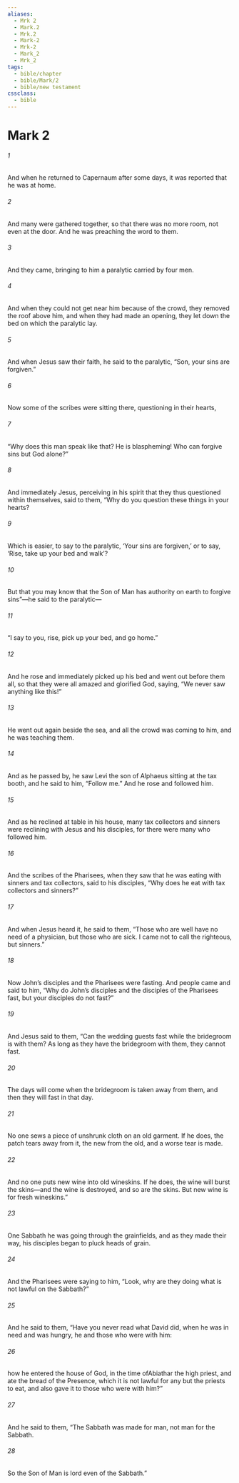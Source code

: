 ```yaml
---
aliases:
  - Mrk 2
  - Mark.2
  - Mrk.2
  - Mark-2
  - Mrk-2
  - Mark_2
  - Mrk_2
tags:
  - bible/chapter
  - bible/Mark/2
  - bible/new testament
cssclass:
  - bible
---
```


# Mark 2

###### 1
And when he returned to Capernaum after some days, it was reported that he was at home.
###### 2
And many were gathered together, so that there was no more room, not even at the door. And he was preaching the word to them.
###### 3
And they came, bringing to him a paralytic carried by four men.
###### 4
And when they could not get near him because of the crowd, they removed the roof above him, and when they had made an opening, they let down the bed on which the paralytic lay.
###### 5
And when Jesus saw their faith, he said to the paralytic, “Son, your sins are forgiven.”
###### 6
Now some of the scribes were sitting there, questioning in their hearts,
###### 7
“Why does this man speak like that? He is blaspheming! Who can forgive sins but God alone?”
###### 8
And immediately Jesus, perceiving in his spirit that they thus questioned within themselves, said to them, “Why do you question these things in your hearts?
###### 9
Which is easier, to say to the paralytic, ‘Your sins are forgiven,’ or to say, ‘Rise, take up your bed and walk’?
###### 10
But that you may know that the Son of Man has authority on earth to forgive sins”—he said to the paralytic—
###### 11
“I say to you, rise, pick up your bed, and go home.”
###### 12
And he rose and immediately picked up his bed and went out before them all, so that they were all amazed and glorified God, saying, “We never saw anything like this!”
###### 13
He went out again beside the sea, and all the crowd was coming to him, and he was teaching them.
###### 14
And as he passed by, he saw Levi the son of Alphaeus sitting at the tax booth, and he said to him, “Follow me.” And he rose and followed him.
###### 15
And as he reclined at table in his house, many tax collectors and sinners were reclining with Jesus and his disciples, for there were many who followed him.
###### 16
And the scribes of the Pharisees, when they saw that he was eating with sinners and tax collectors, said to his disciples, “Why does he eat with tax collectors and sinners?”
###### 17
And when Jesus heard it, he said to them, “Those who are well have no need of a physician, but those who are sick. I came not to call the righteous, but sinners.”
###### 18
Now John’s disciples and the Pharisees were fasting. And people came and said to him, “Why do John’s disciples and the disciples of the Pharisees fast, but your disciples do not fast?”
###### 19
And Jesus said to them, “Can the wedding guests fast while the bridegroom is with them? As long as they have the bridegroom with them, they cannot fast.
###### 20
The days will come when the bridegroom is taken away from them, and then they will fast in that day.
###### 21
No one sews a piece of unshrunk cloth on an old garment. If he does, the patch tears away from it, the new from the old, and a worse tear is made.
###### 22
And no one puts new wine into old wineskins. If he does, the wine will burst the skins—and the wine is destroyed, and so are the skins. But new wine is for fresh wineskins.”
###### 23
One Sabbath he was going through the grainfields, and as they made their way, his disciples began to pluck heads of grain.
###### 24
And the Pharisees were saying to him, “Look, why are they doing what is not lawful on the Sabbath?”
###### 25
And he said to them, “Have you never read what David did, when he was in need and was hungry, he and those who were with him:
###### 26
how he entered the house of God, in the time ofAbiathar the high priest, and ate the bread of the Presence, which it is not lawful for any but the priests to eat, and also gave it to those who were with him?”
###### 27
And he said to them, “The Sabbath was made for man, not man for the Sabbath.
###### 28
So the Son of Man is lord even of the Sabbath.”


